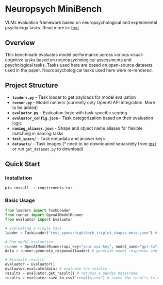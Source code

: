# Neuropsych MiniBench

VLMs evaluation framework based on neuropsychological and experimental psychology tasks.
Read more in: [text](https://arxiv.org/abs/2504.10786v1)

## Overview

This benchmark evaluates model performance across various visual-cognitive tasks based on neuropsychological assessments and psychological tasks.
Tasks used here are based on open-source datasets used in the paper. Neuropsychological tasks used here were re-rendered. 


## Project Structure

- **`loaders.py`** - Task loader to get payloads for model evaluation
- **`runner.py`** - Model runners (currently only OpenAI API integration. More to be added)
- **`evaluator.py`** - Evaluation logic with task-specific scoring
- **`evaluator_config.json`** - Task categorization based on their evaluation logic
- **`naming_aliases.json`** - Shape and object name aliases for flexible matching in naming tasks
- **`test_specs/`** - Task metadata and answer keys
- **`datasets/`** - Task images (* need to be downloaded separately from [text](https://drive.google.com/drive/folders/1qcAQBB9C1vf3PdaSPer4kNVBOrC7ORf4?usp=sharing) or run `get_dataset.py` to download) 


## Quick Start

### Installation
```bash
pip install -r requirements.txt
```

### Basic Usage
```python
from loaders import TaskLoader
from runner import OpenAIModelRunner
from evaluator import Evaluator

# Evaluating a single task
loader = TaskLoader("test_specs/high/borb_triplet_shapes_meta.json") # get task payload
 
# Run model evaluation
runner = OpenAIModelRunner(api_key="your-api-key", model_name="gpt-4o")
data = runner.generate_response(loader) # generate model responses and append to the payload

# Evaluate results
evaluator = Evaluator()
evaluator.evaluate(data) # evaluate the results
results = evaluator.get_result() # returns a pandas DataFrame
results = evaluator.save_to_csv("results.csv") # saves the results to a CSV file
```
